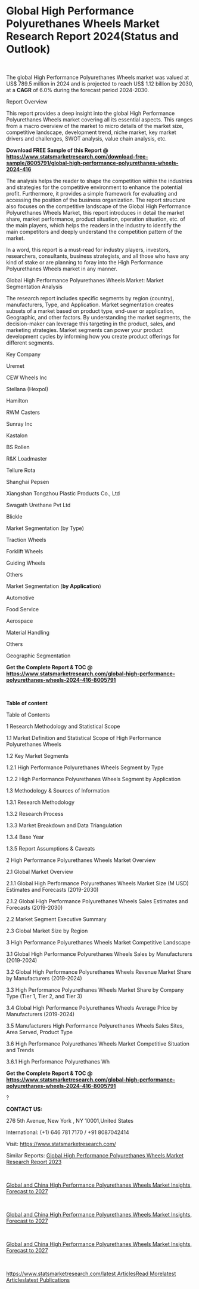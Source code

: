 <h1>Global High Performance Polyurethanes Wheels Market Research Report 2024(Status and Outlook)</h1><br/><p>The global High Performance Polyurethanes Wheels market was valued at US$ 789.5 million in 2024 and is projected to reach US$ 1.12 billion by 2030, at a <strong>CAGR</strong> of 6.0% during the forecast period 2024-2030.</p>
 
 
 
 <p>Report Overview</p>
 
 
 
 <p>This report provides a deep insight into the global High Performance Polyurethanes Wheels market covering all its essential aspects. This ranges from a macro overview of the market to micro details of the market size, competitive landscape, development trend, niche market, key market drivers and challenges, SWOT analysis, value chain analysis, etc.</p>
 
 
 
 <p><strong>Download FREE Sample of this Report @ <a href="https://www.statsmarketresearch.com/download-free-sample/8005791/global-high-performance-polyurethanes-wheels-2024-416">https://www.statsmarketresearch.com/download-free-sample/8005791/global-high-performance-polyurethanes-wheels-2024-416</a></strong></p>
 
 
 
 <p>The analysis helps the reader to shape the competition within the industries and strategies for the competitive environment to enhance the potential profit. Furthermore, it provides a simple framework for evaluating and accessing the position of the business organization. The report structure also focuses on the competitive landscape of the Global High Performance Polyurethanes Wheels Market, this report introduces in detail the market share, market performance, product situation, operation situation, etc. of the main players, which helps the readers in the industry to identify the main competitors and deeply understand the competition pattern of the market.</p>
 
 
 
 <p>In a word, this report is a must-read for industry players, investors, researchers, consultants, business strategists, and all those who have any kind of stake or are planning to foray into the High Performance Polyurethanes Wheels market in any manner.</p>
 
 
 
 <p>Global High Performance Polyurethanes Wheels Market: Market Segmentation Analysis</p>
 
 
 
 <p>The research report includes specific segments by region (country), manufacturers, Type, and Application. Market segmentation creates subsets of a market based on product type, end-user or application, Geographic, and other factors. By understanding the market segments, the decision-maker can leverage this targeting in the product, sales, and marketing strategies. Market segments can power your product development cycles by informing how you create product offerings for different segments.</p>
 
 
 
 <p>Key Company</p>
 
 
 
 <p>Uremet</p>
 
 
 
 <p>CEW Wheels Inc</p>
 
 
 
 <p>Stellana (Hexpol)</p>
 
 
 
 <p>Hamilton</p>
 
 
 
 <p>RWM Casters</p>
 
 
 
 <p>Sunray Inc</p>
 
 
 
 <p>Kastalon</p>
 
 
 
 <p>BS Rollen</p>
 
 
 
 <p>R&K Loadmaster</p>
 
 
 
 <p>Tellure Rota</p>
 
 
 
 <p>Shanghai Pepsen</p>
 
 
 
 <p>Xiangshan Tongzhou Plastic Products Co., Ltd</p>
 
 
 
 <p>Swagath Urethane Pvt Ltd</p>
 
 
 
 <p>Blickle</p>
 
 
 
 <p>Market Segmentation (by Type)</p>
 
 
 
 <p>Traction Wheels</p>
 
 
 
 <p>Forklift Wheels</p>
 
 
 
 <p>Guiding Wheels</p>
 
 
 
 <p>Others</p>
 
 
 
 <p>Market Segmentation (<strong>by Application</strong>)</p>
 
 
 
 <p>Automotive</p>
 
 
 
 <p>Food Service</p>
 
 
 
 <p>Aerospace</p>
 
 
 
 <p>Material Handling</p>
 
 
 
 <p>Others</p>
 
 
 
 <p>Geographic Segmentation</p>
 
 
 
 <div><b>Get the Complete Report & TOC @ <a href="https://www.statsmarketresearch.com/global-high-performance-polyurethanes-wheels-2024-416-8005791">https://www.statsmarketresearch.com/global-high-performance-polyurethanes-wheels-2024-416-8005791</a></b></div>
 
 
 
 <p><br />
 
 <b>Table of content</b></p>
 
 
 
 <p>Table of Contents<br />
 
 1 Research Methodology and Statistical Scope<br />
 
 1.1 Market Definition and Statistical Scope of High Performance Polyurethanes Wheels<br />
 
 1.2 Key Market Segments<br />
 
 1.2.1 High Performance Polyurethanes Wheels Segment by Type<br />
 
 1.2.2 High Performance Polyurethanes Wheels Segment by Application<br />
 
 1.3 Methodology & Sources of Information<br />
 
 1.3.1 Research Methodology<br />
 
 1.3.2 Research Process<br />
 
 1.3.3 Market Breakdown and Data Triangulation<br />
 
 1.3.4 Base Year<br />
 
 1.3.5 Report Assumptions & Caveats<br />
 
 2 High Performance Polyurethanes Wheels Market Overview<br />
 
 2.1 Global Market Overview<br />
 
 2.1.1 Global High Performance Polyurethanes Wheels Market Size (M USD) Estimates and Forecasts (2019-2030)<br />
 
 2.1.2 Global High Performance Polyurethanes Wheels Sales Estimates and Forecasts (2019-2030)<br />
 
 2.2 Market Segment Executive Summary<br />
 
 2.3 Global Market Size by Region<br />
 
 3 High Performance Polyurethanes Wheels Market Competitive Landscape<br />
 
 3.1 Global High Performance Polyurethanes Wheels Sales by Manufacturers (2019-2024)<br />
 
 3.2 Global High Performance Polyurethanes Wheels Revenue Market Share by Manufacturers (2019-2024)<br />
 
 3.3 High Performance Polyurethanes Wheels Market Share by Company Type (Tier 1, Tier 2, and Tier 3)<br />
 
 3.4 Global High Performance Polyurethanes Wheels Average Price by Manufacturers (2019-2024)<br />
 
 3.5 Manufacturers High Performance Polyurethanes Wheels Sales Sites, Area Served, Product Type<br />
 
 3.6 High Performance Polyurethanes Wheels Market Competitive Situation and Trends<br />
 
 3.6.1 High Performance Polyurethanes Wh</p>
 
 
 
 <div><b>Get the Complete Report & TOC @ <a href="https://www.statsmarketresearch.com/global-high-performance-polyurethanes-wheels-2024-416-8005791">https://www.statsmarketresearch.com/global-high-performance-polyurethanes-wheels-2024-416-8005791</a></b></div>
 
 
 
 <p>? </p>
 
 
 
 <p><b>CONTACT US:</b><br />
 
 276 5th Avenue, New York , NY 10001,United States<br />
 
 International: (+1) 646 781 7170 / +91 8087042414<br />
 
 Visit: <a href="https://www.statsmarketresearch.com/">https://www.statsmarketresearch.com/</a><br />
 
 Similar Reports: <a href="https://www.statsmarketresearch.com/global-high-performance-polyurethanes-wheels-2024-416-8005791">Global High Performance Polyurethanes Wheels Market Research Report 2023</a><br />
 
 <br />
 
 <a href="https://www.statsmarketresearch.com/global-high-performance-polyurethanes-wheels-2024-416-8005791">Global and China High Performance Polyurethanes Wheels Market Insights, Forecast to 2027</a><br />
 
 <br />
 
 <a href="https://www.statsmarketresearch.com/global-high-performance-polyurethanes-wheels-2024-416-8005791">Global and China High Performance Polyurethanes Wheels Market Insights, Forecast to 2027</a><br />
 
 <br />
 
 <a href="https://www.statsmarketresearch.com/global-high-performance-polyurethanes-wheels-2024-416-8005791">Global and China High Performance Polyurethanes Wheels Market Insights, Forecast to 2027</a><br />
 
 <br />
 
 <a href="https://gyeongbokgung.com">https://www.statsmarketresearch.com/</a><a href="https://hallyeomaritime.com">latest Articles</a><a href="https://jingwansa.com">Read More</a><a href="https://nguoiviet.jp/">latest Articles</a><a href="https://www.intelmarketresearch.com/">latest Publications</a></p>